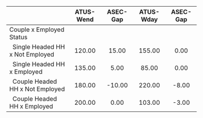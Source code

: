 
|                      |    ATUS-Wend |     ASEC-Gap |    ATUS-Wday |     ASEC-Gap |
| -------------------- | :----------: | :----------: | :----------: | :----------: |
| Couple x Employed Status |              |              |              |              |
| &nbsp;&nbsp;Single Headed HH x Not Employed |       120.00 |        15.00 |       155.00 |         0.00 |
| &nbsp;&nbsp;Single Headed HH x Employed |       135.00 |         5.00 |        85.00 |         0.00 |
| &nbsp;&nbsp;Couple Headed HH x Not Employed |       180.00 |       -10.00 |       220.00 |        -8.00 |
| &nbsp;&nbsp;Couple Headed HH x Employed |       200.00 |         0.00 |       103.00 |        -3.00 |

